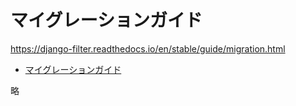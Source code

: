 # マイグレーションガイド

<https://django-filter.readthedocs.io/en/stable/guide/migration.html>

- [マイグレーションガイド](#マイグレーションガイド)

略
